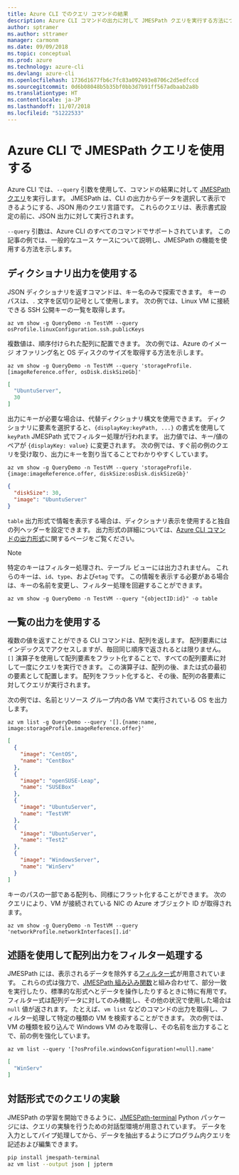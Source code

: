 ```yaml
---
title: Azure CLI でのクエリ コマンドの結果
description: Azure CLI コマンドの出力に対して JMESPath クエリを実行する方法について説明します。
author: sptramer
ms.author: sttramer
manager: carmonm
ms.date: 09/09/2018
ms.topic: conceptual
ms.prod: azure
ms.technology: azure-cli
ms.devlang: azure-cli
ms.openlocfilehash: 1736d1677fb6c7fc83a092493e8706c2d5edfccd
ms.sourcegitcommit: 0d6b08048b5b35bf0bb3d7b91ff567adbaab2a8b
ms.translationtype: HT
ms.contentlocale: ja-JP
ms.lasthandoff: 11/07/2018
ms.locfileid: "51222533"
---
```

# <a name="use-jmespath-queries-with-azure-cli"></a>Azure CLI で JMESPath クエリを使用する 

Azure CLI では、`--query` 引数を使用して、コマンドの結果に対して [JMESPath クエリ](http://jmespath.org)を実行します。 JMESPath は、CLI の出力からデータを選択して表示できるようにする、JSON 用のクエリ言語です。 これらのクエリは、表示書式設定の前に、JSON 出力に対して実行されます。

`--query` 引数は、Azure CLI のすべてのコマンドでサポートされています。 この記事の例では、一般的なユース ケースについて説明し、JMESPath の機能を使用する方法を示します。

## <a name="work-with-dictionary-output"></a>ディクショナリ出力を使用する

JSON ディクショナリを返すコマンドは、キー名のみで探索できます。 キーのパスは、`.` 文字を区切り記号として使用します。 次の例では、Linux VM に接続できる SSH 公開キーの一覧を取得します。

```azurecli-interactive
az vm show -g QueryDemo -n TestVM --query osProfile.linuxConfiguration.ssh.publicKeys
```

複数値は、順序付けられた配列に配置できます。 次の例では、Azure のイメージ オファリング名と OS ディスクのサイズを取得する方法を示します。

```azurecli-interactive
az vm show -g QueryDemo -n TestVM --query 'storageProfile.[imageReference.offer, osDisk.diskSizeGb]'
```

```json
[
  "UbuntuServer",
  30
]
```

出力にキーが必要な場合は、代替ディクショナリ構文を使用できます。  ディクショナリに要素を選択すると、`{displayKey:keyPath, ...}` の書式を使用して `keyPath` JMESPath 式でフィルター処理が行われます。 出力値では、キー/値のペアが `{displayKey: value}` に変更されます。 次の例では、すぐ前の例のクエリを受け取り、出力にキーを割り当てることでわかりやすくしています。

```azurecli-interactive
az vm show -g QueryDemo -n TestVM --query 'storageProfile.{image:imageReference.offer, diskSize:osDisk.diskSizeGb}'
```

```json
{
  "diskSize": 30,
  "image": "UbuntuServer"
}
```

`table` 出力形式で情報を表示する場合は、ディクショナリ表示を使用すると独自の列ヘッダーを設定できます。 出力形式の詳細については、[Azure CLI コマンドの出力形式](/cli/azure/format-output-azure-cli)に関するページをご覧ください。

> [!NOTE]
> 特定のキーはフィルター処理され、テーブル ビューには出力されません。 これらのキーは、`id`、`type`、および`etag` です。 この情報を表示する必要がある場合は、キーの名前を変更し、フィルター処理を回避することができます。
>
> ```azurecli-interactive
> az vm show -g QueryDemo -n TestVM --query "{objectID:id}" -o table
> ```

## <a name="work-with-list-output"></a>一覧の出力を使用する

複数の値を返すことができる CLI コマンドは、配列を返します。 配列要素にはインデックスでアクセスしますが、毎回同じ順序で返されるとは限りません。 `[]` 演算子を使用して配列要素をフラット化することで、すべての配列要素に対して一度にクエリを実行できます。 この演算子は、配列の後、または式の最初の要素として配置します。 配列をフラット化すると、その後、配列の各要素に対してクエリが実行されます。

次の例では、名前とリソース グループ内の各 VM で実行されている OS を出力します。

```azurecli-interactive
az vm list -g QueryDemo --query '[].{name:name, image:storageProfile.imageReference.offer}'
```

```json
[
  {
    "image": "CentOS",
    "name": "CentBox"
  },
  {
    "image": "openSUSE-Leap",
    "name": "SUSEBox"
  },
  {
    "image": "UbuntuServer",
    "name": "TestVM"
  },
  {
    "image": "UbuntuServer",
    "name": "Test2"
  },
  {
    "image": "WindowsServer",
    "name": "WinServ"
  }
]
```

キーのパスの一部である配列も、同様にフラット化することができます。 次のクエリにより、VM が接続されている NIC の Azure オブジェクト ID が取得されます。

```azurecli-interactive
az vm show -g QueryDemo -n TestVM --query 'networkProfile.networkInterfaces[].id'
```

## <a name="filter-array-output-with-predicates"></a>述語を使用して配列出力をフィルター処理する

JMESPath には、表示されるデータを除外する[フィルター式](http://jmespath.org/specification.html#filterexpressions)が用意されています。 これらの式は強力で、[JMESPath 組み込み関数](http://jmespath.org/specification.html#built-in-functions)と組み合わせて、部分一致を実行したり、標準的な形式へとデータを操作したりするときに特に有用です。 フィルター式は配列データに対してのみ機能し、その他の状況で使用した場合は `null` 値が返されます。 たとえば、`vm list` などのコマンドの出力を取得し、フィルター処理して特定の種類の VM を検索することができます。 次の例では、VM の種類を絞り込んで Windows VM のみを取得し、その名前を出力することで、前の例を強化しています。

```azurecli-interactive
az vm list --query '[?osProfile.windowsConfiguration!=null].name'
```

```json
[
  "WinServ"
]
```

## <a name="experiment-with-queries-interactively"></a>対話形式でのクエリの実験

JMESPath の学習を開始できるように、[JMESPath-terminal](https://github.com/jmespath/jmespath.terminal) Python パッケージには、クエリの実験を行うための対話型環境が用意されています。 データを入力としてパイプ処理してから、データを抽出するようにプログラム内クエリを記述および編集できます。

```bash
pip install jmespath-terminal
az vm list --output json | jpterm
```
